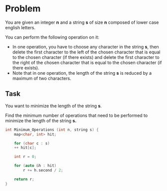 # Problem

You are given an integer **n** and a string **s** of size **n** composed of lower case english letters.

You can perform the following operation on it:


- In one operation, you have to choose any character in the string **s**, then delete the first character to the left of the chosen character that is equal to the chosen character (if there exists) and delete the first character to the right of the chosen character that is equal to the chosen character (if there exists).
- Note that in one operation, the length of the string **s** is reduced by a maximum of two characters.

## Task

You want to minimize the length of the string **s**.

Find the minimum number of operations that need to be performed to minimize the length of the string **s.**

```cpp
int Minimum_Operations (int n, string s) {
    map<char, int> hit;

    for (char c : s)
    ++ hit[c];

    int r = 0;

    for (auto &h : hit)
        r += h.second / 2;

    return r;
}
```
